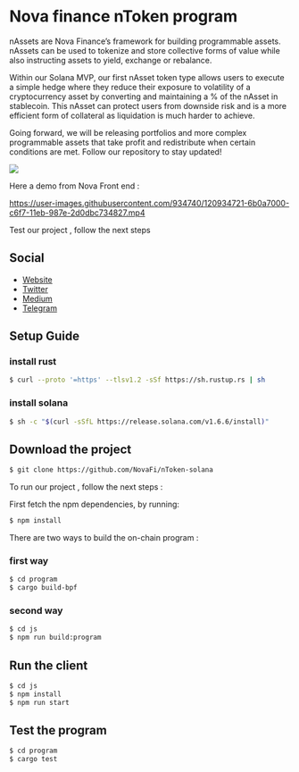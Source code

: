 # Nova finance nToken program


nAssets are Nova Finance’s framework for building programmable assets. nAssets can be used to tokenize and store collective forms of value while also instructing assets to yield, exchange or rebalance. 



Within our Solana MVP, our first nAsset token type allows users to execute a simple hedge where they reduce their exposure to volatility of a cryptocurrency asset by converting and maintaining a % of the nAsset in stablecoin. This nAsset can protect users from downside risk and is a more efficient form of collateral as liquidation is much harder to achieve.



Going forward, we will be releasing portfolios and more complex programmable assets that take profit and redistribute when certain conditions are met. Follow our repository to stay updated!


<img src="https://github.com/NovaFi/NToken-solana/SchemaOfProject.png" style="text-align: center;">



Here a demo from Nova Front end : 


https://user-images.githubusercontent.com/934740/120934721-6b0a7000-c6f7-11eb-987e-2d0dbc734827.mp4





Test our project , follow the next steps
## Social 
- [Website](https://novafinance.app/)
- [Twitter](https://twitter.com/NovaFinance_)
- [Medium](https://novafinance1.medium.com/)
- [Telegram](https://t.me/NovaFinanceGroup)

## Setup Guide 

### install rust 

```bash
$ curl --proto '=https' --tlsv1.2 -sSf https://sh.rustup.rs | sh
```

### install solana 

```bash
$ sh -c "$(curl -sSfL https://release.solana.com/v1.6.6/install)"
```


## Download the project 

```bash
$ git clone https://github.com/NovaFi/nToken-solana
```


To run our project , follow the next steps :

First fetch the npm dependencies,  by running:

```bash
$ npm install
```

There are two ways to build the on-chain program :

### first way

```bash
$ cd program
$ cargo build-bpf
```
### second way

```bash
$ cd js 
$ npm run build:program
```
 ## Run the client 

```bash
$ cd js
$ npm install
$ npm run start
```

 ## Test the program 

```bash
$ cd program
$ cargo test
```



